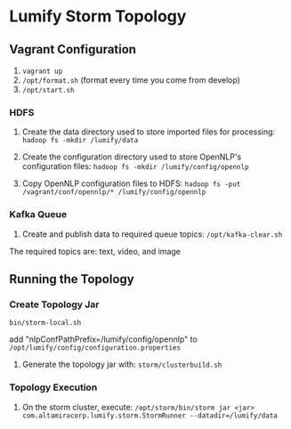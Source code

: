 # Lumify Storm Topology

## Vagrant Configuration
1. ```vagrant up```
2. ```/opt/format.sh``` (format every time you come from develop)
3. ```/opt/start.sh```

### HDFS
1. Create the data directory used to store imported files for processing:
```hadoop fs -mkdir /lumify/data```

2. Create the configuration directory used to store OpenNLP's configuration files:
```hadoop fs -mkdir /lumify/config/opennlp```

3. Copy OpenNLP configuration files to HDFS:
```hadoop fs -put /vagrant/conf/opennlp/* /lumify/config/opennlp```

### Kafka Queue

1. Create and publish data to required queue topics:
```/opt/kafka-clear.sh```

The required topics are: text, video, and image

## Running the Topology

### Create Topology Jar
```bin/storm-local.sh```


add "nlpConfPathPrefix=/lumify/config/opennlp" to ```/opt/lumify/config/configuration.properties```

1. Generate the topology jar with:
```storm/clusterbuild.sh```

### Topology Execution

1. On the storm cluster, execute:
```/opt/storm/bin/storm jar <jar> com.altamiracorp.lumify.storm.StormRunner --datadir=/lumify/data```